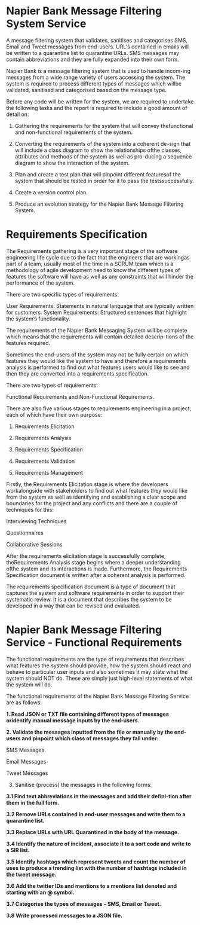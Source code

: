 # Napier Bank Message Filtering System Service
A message filtering system that validates, sanitises and categorises SMS, Email and Tweet messages from end-users. URL's contained in emails will be written to a quarantine list to quarantine URLs. SMS messages may contain abbreviations and they are fully expanded into their own form.

Napier Bank is a message filtering system that is used to handle incom-ing  messages from a wide range variety of users accessing the system. The system is required to process different types of messages which willbe validated, sanitised and categorised based on the message type.

Before  any  code  will  be  written  for  the  system,  we  are  required  to undertake  the  following  tasks  and  the  report  is  required to include a good amount of detail on:

1.  Gathering the requirements for the system that will convey thefunctional and non-functional requirements of the system.

2.  Converting the requirements of the system into a coherent de-sign that will include a class diagram to show the relationships ofthe  classes, attributes and  methods of the system  as  well  as  pro-ducing a sequence diagram to show the interaction of the system.

3.  Plan and create a test plan that will pinpoint different featuresof the system that should be tested in order for it to pass the testssuccessfully.

4.  Create a version control plan.

5.  Produce  an  evolution  strategy  for  the  Napier  Bank  Message Filtering System.

# Requirements Specification

The  Requirements gathering is a very important stage of the software engineering life cycle due to the fact that the engineers that are workingas part of a team, usually most of the time in a SCRUM team which is a  methodology of agile development need to know the different types of features the software will have as well as any constraints that will hinder the performance of the system.  

There are two specific types of requirements:

User Requirements: Statements in natural language that are typically written for customers.
System Requirements: Structured sentences that highlight the system’s functionality.

The requirements of the Napier Bank Messaging System will be complete which means that the requirements will contain detailed descrip-tions of the features required.

Sometimes  the  end-users of the system may not be fully certain on which features they would like the system to have and therefore a requirements analysis is performed to find out what features users would like to see and then they are converted into a requirements specification. 

There are two types of requirements:

Functional Requirements and Non-Functional Requirements.

There are also five various stages to requirements engineering in a project, each of which have their own purpose:

1.  Requirements Elicitation

2.  Requirements Analysis

3.  Requirements Specification

4.  Requirements Validation

5.  Requirements Management

Firstly, the Requirements Elicitation stage is where the developers workalongside with stakeholders to find out what features they would like from the system as  well as identifying and establishing a clear scope and boundaries for the project and any conflicts and there are a couple of techniques for this:

Interviewing Techniques

Questionnaires

Collaborative Sessions

After  the  requirements  elicitation  stage  is  successfully  complete,  theRequirements  Analysis  stage  begins  where  a  deeper  understanding  ofthe system and its interactions is made.  Furthermore, the Requirements Specification document is written after a coherent analysis is performed.

The requirements specification document is a type of document that captures the system and software requirements in order to support their systematic review. It is a document that describes the system to be developed in a way that can be revised and evaluated.

# Napier Bank Message Filtering Service - Functional Requirements

The functional requirements are the type of requirements that describes what features the system should provide, how the system should react and behave to  particular user inputs and also sometimes it may state what the system should NOT do. These are simply just high-level statements of what the system will do. 

The functional requirements of the Napier Bank Message Filtering Service are as follows:

**1. Read JSON or TXT file  containing  different  types  of  messages  oridentify manual message inputs by the end-users.**

**2. Validate  the  messages  inputted  from  the  file or manually by the end-users and pinpoint which class of messages they fall under:**

SMS Messages

Email Messages

Tweet Messages

3. Sanitise (process) the messages in the following forms:

**3.1 Find text abbreviations in the messages and add their defini-tion after them in the full form.**

**3.2 Remove URLs contained in end-user messages and write them to a quarantine list.**

**3.3 Replace URLs with URL Quarantined in the body of the message.**

**3.4 Identify the nature of incident, associate it to a sort code and write to a SIR list.**

**3.5 Identify hashtags which represent tweets and count the number of uses to produce a trending list with the number of hashtags included in the tweet message.**

**3.6 Add the twitter IDs and mentions to a mentions list denoted and starting with an @ symbol.**

**3.7 Categorise the types of messages - SMS, Email or Tweet.**

**3.8 Write processed messages to a JSON file.**
